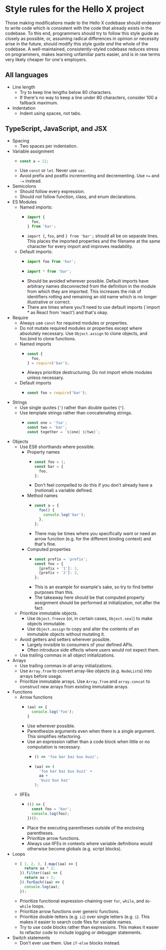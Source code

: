 # Style rules for the Hello X project

Those making modifications made to the Hello X codebase should endeavor to write code which is consistent with the code that already exists in the codebase. To this end, programmers should try to follow this style guide as closely as possible, or, assuming radical differences in opinion or necessity arise in the future, should modify this style guide *and* the whole of the codebase. A well-maintained, consistently-styled codebase reduces stress on programmers, makes learning unfamiliar parts easier, and is in raw terms very likely cheaper for one's employers.

## All languages

* Line length
    * Try to keep line lengths below 80 characters.
    * If there's no way to keep a line under 80 characters, consider 100 a fallback maximum.
* Indentation
    * Indent using spaces, not tabs.

## TypeScript, JavaScript, and JSX

* Spacing
    * Two spaces per indentation.
* Variable assignment
    * ```javascript
      const a = 12;
      ```
    * Use `const` or `let`. Never use `var`.
    * Avoid prefix and postfix incrementing and decrementing. Use `+=` and `-=` instead.
* Semicolons
    * Should follow every expression.
    * Should not follow function, class, and enum declarations.
* ES Modules
    * Named imports:
        * ```javascript
          import {
            foo,
          } from 'bar';
          ```
        * `import {`, `foo`, and `} from 'bar';` should all be on separate lines. This places the imported properties and the filename at the same character for every import and improves readability.
    * Default imports:
        * ```javascript
          import foo from 'bar';
          ```
        * ```javascript
          import * from 'bar';
          ```
        * Should be avoided wherever possible. Default imports have arbitrary names disconnected from the definition in the module from which they are imported. This increases the risk of identifiers rotting and remaining an old name which is no longer illustrative or correct.
        *  There are times where you'll need to use default imports (`import * as React from 'react') and that's okay.
* Require
    * Always use `const` for required modules or properties.
    * Do not mutate required modules or properties except where absolutely necessary. Use `Object.assign` to clone objects, and foo.bind to clone functions.
    * Named imports
        * ```javascript
          const {
            foo,
          } = require('bar');
          ```
        * Always prioritize destructuring. Do not import whole modules unless necessary.
    * Default imports
        * ```javascript
          const foo = require('bar');
          ```
* Strings
     * Use single quotes (`'`) rather than double quotes (`"`).
     * Use template strings rather than concatenating strings.
        * ```javascript
          const one = 'foo';
          const two = 'bar';
          const together = `${one} ${two}`;
          ```
* Objects
    * Use ES6 shorthands where possible.
        * Property names
            * ```javascript
              const foo = 1;
              const bar = {
                foo,
              };
              ```
            * Don't feel compelled to do this if you don't already have a (notional) `a` variable defined.
        * Method names
            * ```javascript
              const a = {
                foo() {
                  console.log('bar');
                },
              };
           * There may be times where you specifically want or need an arrow function (e.g. for the different binding context) and that's fine.
        * Computed properties
            * ```javascript
              const prefix = 'prefix';
              const foo = {
                [prefix + '1']: 1,
                [prefix + '2']: 2,
              };
              ```
            * This is an example for example's sake, so try to find better purposes than this.
            * The takeaway here should be that computed property assignment should be performed at initialization, not after the fact.
    * Prioritize immutable objects.
        * Use `Object.freeze` (or, in certain cases, `Object.seal`) to make objects immutable.
        * Use `Object.assign` to copy and alter the contents of an immutable objects without mutating it.
    * Avoid getters and setters wherever possible.
        * Largely invisible to consumers of your defined APIs.
        * Often introduce side effects where users would not expect them.
    * Use trailing commas in all object initializations.
* Arrays
    * Use trailing commas in all array initializations.
    * Use `Array.from` to convert array-like objects (e.g. `NodeList`s) into arrays before usage.
    * Prioritize immutable arrays. Use `Array.from` and `array.concat` to construct new arrays from existing immutable arrays. 
* Functions
    * Arrow functions
        * ```javascript
          (aa) => {
            console.log('foo');
          }
          ```
        * Use wherever possible.
        * Parenthesize arguments even when there is a single argument. This simplifies refactoring.
        * Use an expression rather than a code block when little or no computation is necessary.
            * ```javascript
              () => 'foo bar baz bux buzz';
            * ```javascript
              (aa) => (
                'foo bar baz bux buzz' +
                aa +
                'buzz bux baz'
              );
              ```
    * IIFEs
        * ```javascript
          (() => {
            const foo = 'bar';
            console.log(foo);
          })();
          ```
        * Place the executing parentheses outside of the enclosing parentheses.
        * Prioritize arrow functions.
        * Always use IIFEs in contexts where variable definitions would otherwise become globals (e.g. script blocks).
* Loops
    * ```javascript
      [ 1, 2, 3, ].map((aa) => {
        return aa * 2;
      }).filter((aa) => {
        return aa > 2;
      }).forEach((aa) => {
        console.log(aa);
      });
      ```
    * Prioritize functional expression-chaining over `for`, `while`, and `do-while` loops.
    * Prioritize arrow functions over generic functions.
    * Prioritize double-letters (e.g. `ii`) over single letters (e.g. `i`). This makes it easier to search code files for variable names.
    * Try to use code blocks rather than expressions. This makes it easier to refactor code to include logging or debugger statements.
* Switch statements
    * Don't ever use them. Use `if-else` blocks instead.
